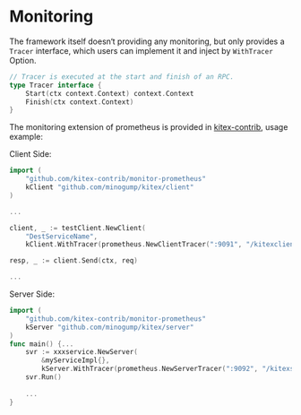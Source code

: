 # Monitoring

The framework itself doesn‘t providing any monitoring, but only provides a `Tracer` interface, which users can implement it and inject by `WithTracer` Option.

```go
// Tracer is executed at the start and finish of an RPC.
type Tracer interface {
    Start(ctx context.Context) context.Context
    Finish(ctx context.Context)
}
```

The monitoring extension of prometheus is provided in [kitex-contrib](https://github.com/kitex-contrib/monitor-prometheus), usage example:

Client Side:

```go
import (
    "github.com/kitex-contrib/monitor-prometheus"
    kClient "github.com/minogump/kitex/client"
)

...

client, _ := testClient.NewClient(
    "DestServiceName",
    kClient.WithTracer(prometheus.NewClientTracer(":9091", "/kitexclient")))

resp, _ := client.Send(ctx, req)

...
```

Server Side:

```go
import (
    "github.com/kitex-contrib/monitor-prometheus"
    kServer "github.com/minogump/kitex/server"
)
func main() {...
    svr := xxxservice.NewServer(
        &myServiceImpl{},
        kServer.WithTracer(prometheus.NewServerTracer(":9092", "/kitexserver")))
    svr.Run()
    
    ...
}
```

